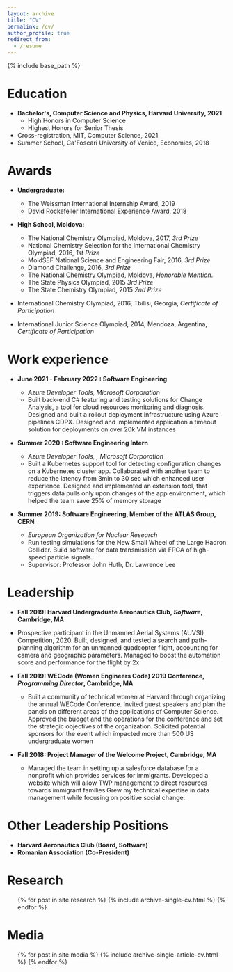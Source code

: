 ```yaml
---
layout: archive
title: "CV"
permalink: /cv/
author_profile: true
redirect_from:
  - /resume
---
```


{% include base_path %}

Education
======
* **Bachelor's, Computer Science and Physics, Harvard University, 2021**
  * High Honors in Computer Science
  * Highest Honors for Senior Thesis
* Cross-registration, MIT, Computer Science, 2021
* Summer School, Ca'Foscari University of Venice, Economics, 2018

Awards
======
* **Undergraduate:**
  * The Weissman International Internship Award, 2019
  * David Rockefeller International Experience Award, 2018

* **High School, Moldova:**
  * The National Chemistry Olympiad, Moldova, 2017, _3rd Prize_
  * National Chemistry Selection for the International Chemistry Olympiad, 2016, _1st Prize_
  * MoldSEF National Science and Engineering Fair, 2016, _3rd Prize_
  * Diamond Challenge, 2016, _3rd Prize_
  * The National Chemistry Olympiad, Moldova, _Honorable Mention_.
  * The State Physics Olympiad, 2015 _3rd Prize_ 
  * The State Chemistry Olympiad, 2015 _2nd Prize_

  
* International Chemistry Olympiad, 2016, Tbilisi, Georgia, _Certificate of Participation_
* International Junior Science Olympiad, 2014, Mendoza, Argentina, _Certificate of Participation_


Work experience
======

* **June 2021 - February 2022 : Software Engineering**
  * _Azure Developer Tools, Microsoft Corporation_
  * Built back-end C# featuring and testing solutions for Change Analysis, a tool for cloud resources monitoring and diagnosis. Designed and built a rollout deployment infrastructure using Azure pipelines CDPX. Designed and implemented application a timeout solution for deployments on over 20k VM instances


* **Summer 2020 : Software Engineering Intern**
  * _Azure Developer Tools, , Microsoft Corporation_
  * Built a Kubernetes support tool for detecting configuration changes on a Kubernetes cluster app. Collaborated with another team to reduce the latency from 3min to 30 sec which enhanced user experience. Designed and implemented an extension tool, that triggers data pulls only upon changes of the app environment, which helped the team save 25% of memory storage



* **Summer 2019: Software Engineering, Member of the ATLAS Group, CERN**
  * _European Organization for Nuclear Research_
  * Run testing simulations for the New Small Wheel of the Large Hadron Collider. Build software for data transmission via FPGA of high-speed particle signals.
  * Supervisor: Professor John Huth, Dr. Lawrence Lee



Leadership 
======
* **Fall 2019: Harvard Undergraduate Aeronautics Club, _Software_, Cambridge, MA**
* Prospective participant in the Unmanned Aerial Systems (AUVSI) Competition, 2020. Built, designed, and tested a search and path-planning algorithm for an unmanned quadcopter flight, accounting for camera and geographic parameters. Managed to boost the automation score and performance for the flight by 2x


* **Fall 2019: WECode (Women Engineers Code) 2019 Conference, _Programming Director_, Cambridge, MA**
  * Built a community of technical women at Harvard through organizing the annual WECode Conference. Invited guest speakers and plan the panels on different areas of the applications of Computer Science. Approved the budget and the operations for the conference and set the strategic objectives of the organization. Solicited potential sponsors for the event which impacted more than 500 US undergraduate women


* **Fall 2018: Project Manager of the Welcome Project, Cambridge, MA**
  * Managed the team in setting up a salesforce database for a nonprofit which provides services for immigrants. Developed a website which will allow TWP management to direct resources towards immigrant families.Grew my technical expertise in data management while focusing on positive social change.

Other Leadership Positions
======
* **Harvard Aeronautics Club (Board, Software)**
* **Romanian Association (Co-President)**

<!--   
Programming Languages: C++, C, Python, R, React.js, HTML, ROOT, System Verilog
======
* Skill 1
* Skill 2
  * Sub-skill 2.1
  * Sub-skill 2.2
  * Sub-skill 2.3
* Skill 3 -->

Research
======
  <ul>{% for post in site.research %}
    {% include archive-single-cv.html %}
  {% endfor %}</ul>
  
Media
======
  <ul>{% for post in site.media %}
    {% include archive-single-article-cv.html %}
  {% endfor %}</ul>
  
<!-- Teaching
======
  <ul>{% for post in site.teaching %}
    {% include archive-single-cv.html %}
  {% endfor %}</ul>
   -->
